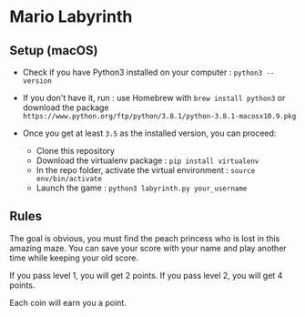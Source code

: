 # Mario Labyrinth

## Setup (macOS)

- Check if you have Python3 installed on your computer : `python3 --version`
- If you don't have it, run : use Homebrew with `brew install python3` or download the package `https://www.python.org/ftp/python/3.8.1/python-3.8.1-macosx10.9.pkg`

- Once you get at least `3.5` as the installed version, you can proceed:

    - Clone this repository
    - Download the virtualenv package : `pip install virtualenv`
    - In the repo folder, activate the virtual environment : `source env/bin/activate`
    - Launch the game : `python3 labyrinth.py your_username` 


## Rules

The goal is obvious, you must find the peach princess who is lost in this amazing maze.
You can save your score with your name and play another time while keeping your old score.

If you pass level 1, you will get 2 points.
If you pass level 2, you will get 4 points.

Each coin will earn you a point.


